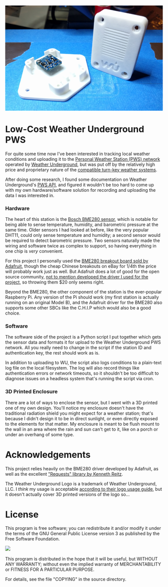 ![feat_img](https://github.com/MS3FGX/CheapWX/raw/master/printed_case.jpg)

Low-Cost Weather Underground PWS
=========
For quite some time now I've been interested in tracking local weather conditions and uploading it to the [Personal Weather Station (PWS) network](https://www.wunderground.com/weatherstation/overview.asp) operated by [Weather Underground](https://www.wunderground.com/), but was put off by the relatively high price and proprietary nature of the [compatible turn-key weather systems](https://www.wunderground.com/weatherstation/buyingguide.asp).

After doing some research, I found some documentation on Weather Underground's [PWS API](http://wiki.wunderground.com/index.php/PWS_-_Upload_Protocol), and figured it wouldn't be too hard to come up with my own hardware/software solution for recording and uploading the data I was interested in.

### Hardware
The heart of this station is the [Bosch BME280 sensor](https://www.bosch-sensortec.com/bst/products/all_products/bme280), which is notable for being able to sense temperature, humidity, and barometric pressure at the same time. Older sensors I had looked at before, like the very popular DHT11, could only sense temperature and humidity; a second sensor would be required to detect barometric pressure. Two sensors naturally made the wiring and software twice as complex to support, so having everything in one chip is _very_ convenient.

For this project I personally used the [BME280 breakout board sold by Adafruit](https://learn.adafruit.com/adafruit-bme280-humidity-barometric-pressure-temperature-sensor-breakout/overview), though the cheap Chinese breakouts on eBay for 1/4th the price will probably work just as well. But Adafruit does a lot of good for the open source community, [not to mention developed the driver I used for the project](https://github.com/adafruit/Adafruit_Python_BME280), so throwing them $20 only seems right.

Beyond the BME280, the other component of the station is the ever-popular Raspberry Pi. Any version of the Pi should work (my first station is actually running on an original Model B), and the Adafruit driver for the BME280 also supports some other SBCs like the C.H.I.P which would also be a good choice.

### Software
The software side of the project is a Python script I put together which gets the sensor data and formats it for upload to the Weather Underground PWS network. All you really need to change in the script if the station ID and authentication key, the rest should work as is.

In addition to uploading to WU, the script also logs conditions to a plain-text log file on the local filesystem. The log will also record things like authentication errors or network timeouts, so it shouldn't be too difficult to diagnose issues on a headless system that's running the script via cron.

### 3D Printed Enclosure
There are a lot of ways to enclose the sensor, but I went with a 3D printed one of my own design. You'll notice my enclosure doesn't have the traditional radiation shield you might expect for a weather station; that's because I didn't design it to be in direct sunlight, or even directly exposed to the elements for that matter. My enclosure is meant to be flush mount to the wall in an area where the rain and sun can't get to it, like on a porch or under an overhang of some type.

Acknowledgements
=========
This project relies heavily on the BME280 driver developed by Adafruit, as well as the excellent ["Requests" library by Kenneth Reitz](http://docs.python-requests.org/en/master/).

The Weather Underground Logo is a trademark of Weather Underground, LLC. I _think_ my usage is acceptable [according to their logo usage guide](https://www.wunderground.com/logos/index.asp), but it doesn't actually cover 3D printed versions of the logo so...

License
=========
This program is free software; you can redistribute it and/or modify it under the terms of the GNU General Public License version 3 as published by the Free Software Foundation.

![](https://www.gnu.org/graphics/gplv3-127x51.png)

This program is distributed in the hope that it will be useful, but WITHOUT ANY WARRANTY; without even the implied warranty of MERCHANTABILITY or FITNESS FOR A PARTICULAR PURPOSE.

For details, see the file "COPYING" in the source directory.
